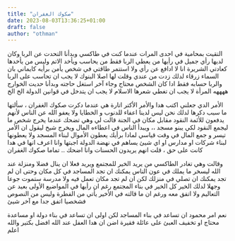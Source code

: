 ```yaml
---
title: "صكوك الغفران"
date: 2023-08-03T13:36:25+01:00
draft: false
author: "othman"
---
```


التقيت بمحامية في احدى المرات عندما كنت في طاكسي وبدأنا التحدت عن الربا وكان لديها رأي جميل
في رأيها من يعطي الربا فقط من يحاسب ويأخد الاتم وليس من يأخدها
كعادتي الشريرة انا لا ادافع عن رأي ولا استتمر طاقتي في شخص يأمن برأيه كايماني بان السماء زرقاء
لدلك زدت من عندي وقلت لها اصلا البنوك لا يجب ان تحاسب على الربا
والربا حسابه فقط ادا كان الشخص محتاج وجاء آخر استغل حاجته
وبدأنا حديت الخوارج ههههه المرأة لا يجب ان تغطي شعرها الاسلام لا يجب ان يتدخل في قوانين الدولة الخ الخ

الأمر الدي جعلني اكتب هدا والأمر الأكتر اتارة هي عندما دكرت صكوك الغفران ، سألتها ما سبب دكرها لدلك
نحن ليس لدينا اعفاء للدنوب و الخطايا ولا يعفو الله عن الناس لأنهم يدفعون للأئمة النقود مقابل مكان في الجنة
قالت لي وهي تضحك عندما يخرج شخص ما ليجمع النقود لكي يبنو مسجد ،،
ويبدأ الناس في اعطاءه المال ويخرج شيخ ليقول ان الأمر تيسر و جمع المال في وقت قياسي
لمادا برأيك يعطون الأموال لبناء المسجد ولا يعطونها لبناء شركات او مدارس او اي شيئ يساهم في نهضة الدولة
اجبتها وانا اعرف انها في هدا كانت على حق ، قلت انهم يريدون الحسنات وانا اضحك .. تماما صكوك الغفران

وقالت وهي تغادر الطاكسي من يريد الخير للمجتمع ويريد فعلا ان ينال فضلا ومنزلة عند الله ليسخر ما يملك في عون الناس
يمكنك ان تجد المساجد في كل مكان وحتى ان لم تجد يمكنك ان تصلي في منزلك لكن ان لم تجد مكان تعمل فيه ولا مدرسة
ستموت جوعا وجهلا لدلك الخير كل الخير في بناء المجتمع
رغم ان رأيها في المواضيع الأولى بعيد عن التعاليم ولا اتفق معه ورغم ان ما قالته في الأخير يأتي من الفطرة وليس من النصوص فشخصيا اتفق جدا مع آخر شيئ

نعم امر محمود ان تساعد في بناء المساجد
لكن اولى ان تساعد في بناء دولة او مساعدة محتاج او تخفيف العبئ على عائلة فقيرة
اضن ان هدا العفل عند الله افضل بكتير والله اعلم
